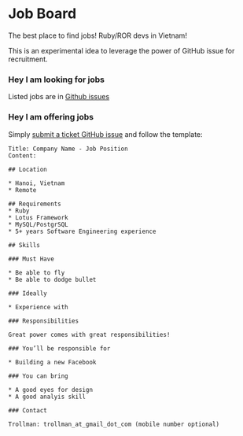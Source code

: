# Job Board

The best place to find jobs! Ruby/ROR devs in Vietnam!

This is an experimental idea to leverage the power of GitHub issue for recruitment.

### Hey I am looking for jobs

Listed jobs are in [Github issues](https://github.com/ruby-vietnam/job_board/issues)

### Hey I am offering jobs

Simply [submit a ticket GitHub issue](https://github.com/ruby-vietnam/job_board/issues/new) and follow the template:

```text
Title: Company Name - Job Position
Content:

## Location

* Hanoi, Vietnam
* Remote

## Requirements
* Ruby
* Lotus Framework
* MySQL/PostgrSQL
* 5+ years Software Engineering experience

## Skills

### Must Have

* Be able to fly
* Be able to dodge bullet

### Ideally

* Experience with 

### Responsibilities

Great power comes with great responsibilities!

### You’ll be responsible for

* Building a new Facebook

### You can bring

* A good eyes for design
* A good analyis skill
    
### Contact

Trollman: trollman_at_gmail_dot_com (mobile number optional)
```
